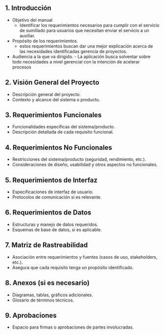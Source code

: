 ## 1. Introducción
   - Objetivo del manual
	   - Identificar los requerimientos necesarios para cumplir con el servicio de sumillado para usuarios que necesitan enviar el servicio a un auxiliar.
   - Propósito de los requerimientos.
	   - estos requerimientos buscan dar una mejor explicación acerca de las necesidades identificadas gerencia de proyectos.
   - Audiencia a la que va dirigido.
	- La aplicación busca solventar sobre todo necesidades a nivel gerencial con la intención de acelerar procesos
## 2. Visión General del Proyecto
   - Descripción general del proyecto.
   - Contexto y alcance del sistema o producto.

## 3. Requerimientos Funcionales
   - Funcionalidades específicas del sistema/producto.
   - Descripción detallada de cada requisito funcional.

## 4. Requerimientos No Funcionales
   - Restricciones del sistema/producto (seguridad, rendimiento, etc.).
   - Consideraciones de diseño, usabilidad y otros aspectos no funcionales.

## 5. Requerimientos de Interfaz
   - Especificaciones de interfaz de usuario.
   - Protocolos de comunicación si es relevante.

## 6. Requerimientos de Datos
   - Estructuras y manejo de datos requeridos.
   - Esquemas de base de datos, si es aplicable.

## 7. Matriz de Rastreabilidad
   - Asociación entre requerimientos y fuentes (casos de uso, stakeholders, etc.).
   - Asegura que cada requisito tenga un propósito identificado.

## 8. Anexos (si es necesario)
   - Diagramas, tablas, gráficos adicionales.
   - Glosario de términos técnicos.

## 9. Aprobaciones
   - Espacio para firmas o aprobaciones de partes involucradas.